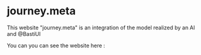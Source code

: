 # journey.meta
This website "journey.meta" is an integration of the model realized by an AI and @BastiUI

You can you can see the website here : 
